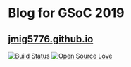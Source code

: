 # Blog for GSoC 2019
## [jmig5776.github.io](https://jmig5776.github.io)

[![Build Status](https://travis-ci.org/boennemann/badges.svg?branch=master)](https://travis-ci.org/boennemann/badges)
[![Open Source Love](https://badges.frapsoft.com/os/mit/mit.svg?v=102)](https://github.com/ellerbrock/open-source-badge/)
